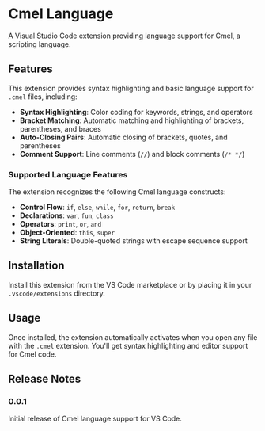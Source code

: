 # Cmel Language

A Visual Studio Code extension providing language support for Cmel, a scripting language.

## Features

This extension provides syntax highlighting and basic language support for `.cmel` files, including:

- **Syntax Highlighting**: Color coding for keywords, strings, and operators
- **Bracket Matching**: Automatic matching and highlighting of brackets, parentheses, and braces
- **Auto-Closing Pairs**: Automatic closing of brackets, quotes, and parentheses
- **Comment Support**: Line comments (`//`) and block comments (`/* */`)

### Supported Language Features

The extension recognizes the following Cmel language constructs:

- **Control Flow**: `if`, `else`, `while`, `for`, `return`, `break`
- **Declarations**: `var`, `fun`, `class`
- **Operators**: `print`, `or`, `and`
- **Object-Oriented**: `this`, `super`
- **String Literals**: Double-quoted strings with escape sequence support

## Installation

Install this extension from the VS Code marketplace or by placing it in your `.vscode/extensions` directory.

## Usage

Once installed, the extension automatically activates when you open any file with the `.cmel` extension. You'll get syntax highlighting and editor support for Cmel code.

## Release Notes

### 0.0.1

Initial release of Cmel language support for VS Code.
